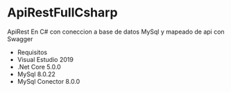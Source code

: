 # ApiRestFullCsharp
ApiRest En C# con coneccion a base de datos MySql y mapeado de api con Swagger

* Requisitos
* Visual Estudio 2019
* .Net Core 5.0.0
* MySql 8.0.22
* MySql Conector 8.0.0



